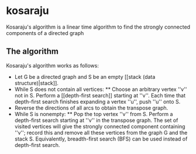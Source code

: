 kosaraju
========

Kosaraju's algorithm is a linear time algorithm to find the strongly connected components of a directed graph

The algorithm
-------------
Kosaraju's algorithm works as follows:
* Let G be a directed graph and S be an empty [[stack (data structure)|stack]].
* While S does not contain all vertices:
** Choose an arbitrary vertex ''v'' not in S. Perform a [[depth-first search]] starting at ''v''. Each time that depth-first search finishes expanding a vertex ''u'', push ''u'' onto S.
* Reverse the directions of all arcs to obtain the transpose graph.
* While S is nonempty:
** Pop the top vertex ''v'' from S. Perform a depth-first search starting at ''v'' in the transpose graph. The set of visited vertices will give the strongly connected component containing ''v''; record this and remove all these vertices from the graph G and the stack S. Equivalently, breadth-first search (BFS) can be used instead of depth-first search.
